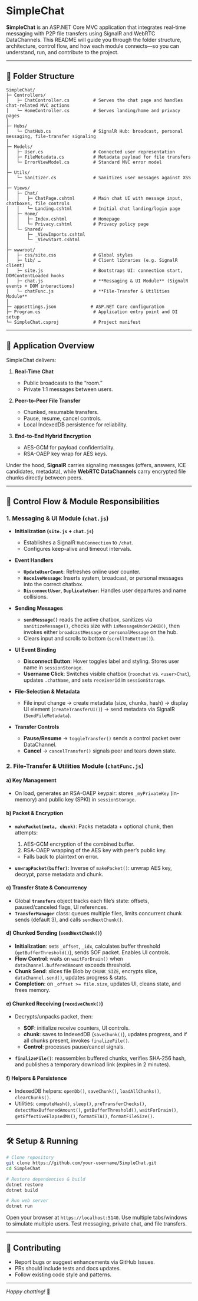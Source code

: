 # SimpleChat

**SimpleChat** is an ASP.NET Core MVC application that integrates real-time messaging with P2P file transfers using SignalR and WebRTC DataChannels. This README will guide you through the folder structure, architecture, control flow, and how each module connects—so you can understand, run, and contribute to the project.

---

## 📁 Folder Structure

```
SimpleChat/
├─ Controllers/
│   ├─ ChatController.cs         # Serves the chat page and handles chat-related MVC actions
│   └─ HomeController.cs         # Serves landing/home and privacy pages
│
├─ Hubs/
│   └─ ChatHub.cs                # SignalR Hub: broadcast, personal messaging, file-transfer signaling
│
├─ Models/
│   ├─ User.cs                   # Connected user representation
│   ├─ FileMetadata.cs           # Metadata payload for file transfers
│   └─ ErrorViewModel.cs         # Standard MVC error model
│
├─ Utils/
│   └─ Sanitizer.cs              # Sanitizes user messages against XSS
│
├─ Views/
│   ├─ Chat/
│   │   ├─ ChatPage.cshtml       # Main chat UI with message input, chatboxes, file controls
│   │   └─ Landing.cshtml        # Initial chat landing/login page
│   ├─ Home/
│   │   ├─ Index.cshtml          # Homepage
│   │   └─ Privacy.cshtml        # Privacy policy page
│   └─ Shared/
│       ├─ _ViewImports.cshtml
│       └─ _ViewStart.cshtml
│
├─ wwwroot/
│   ├─ css/site.css              # Global styles
│   ├─ lib/ …                    # Client libraries (e.g. SignalR client)
│   ├─ site.js                   # Bootstraps UI: connection start, DOMContentLoaded hooks
│   ├─ chat.js                   # **Messaging & UI Module** (SignalR events + DOM interactions)
│   └─ chatFunc.js               # **File-Transfer & Utilities Module**
│
├─ appsettings.json             # ASP.NET Core configuration
├─ Program.cs                    # Application entry point and DI setup
└─ SimpleChat.csproj             # Project manifest
```

---

## 🚀 Application Overview

SimpleChat delivers:

1. **Real-Time Chat**

   * Public broadcasts to the “room.”
   * Private 1:1 messages between users.

2. **Peer-to-Peer File Transfer**

   * Chunked, resumable transfers.
   * Pause, resume, cancel controls.
   * Local IndexedDB persistence for reliability.

3. **End-to-End Hybrid Encryption**

   * AES-GCM for payload confidentiality.
   * RSA-OAEP key wrap for AES keys.

Under the hood, **SignalR** carries signaling messages (offers, answers, ICE candidates, metadata), while **WebRTC DataChannels** carry encrypted file chunks directly between peers.

---

## 🔗 Control Flow & Module Responsibilities

### 1. Messaging & UI Module (`chat.js`)

* **Initialization (`site.js` + `chat.js`)**

  * Establishes a SignalR `HubConnection` to `/chat`.
  * Configures keep-alive and timeout intervals.

* **Event Handlers**

  * **`UpdateUserCount`**: Refreshes online user counter.
  * **`ReceiveMessage`**: Inserts system, broadcast, or personal messages into the correct chatbox.
  * **`DisconnectUser`**, **`DuplicateUser`**: Handles user departures and name collisions.

* **Sending Messages**

  * **`sendMessage()`** reads the active chatbox, sanitizes via `sanitizeMessage()`, checks size with `isMessageUnder24KB()`, then invokes either `broadcastMessage` or `personalMessage` on the hub.
  * Clears input and scrolls to bottom (`scrollToBottom()`).

* **UI Event Binding**

  * **Disconnect Button**: Hover toggles label and styling. Stores user name in `sessionStorage`.
  * **Username Click**: Switches visible chatbox (`roomchat` vs. `<user>Chat`), updates `.chatName`, and sets `receiverId` in `sessionStorage`.

* **File-Selection & Metadata**

  * File input change → create metadata (size, chunks, hash) → display UI element (`createTransferUI()`) → send metadata via SignalR (`SendFileMetadata`).

* **Transfer Controls**

  * **Pause/Resume** → `toggleTransfer()` sends a control packet over DataChannel.
  * **Cancel** → `cancelTransfer()` signals peer and tears down state.

### 2. File-Transfer & Utilities Module (`chatFunc.js`)

#### a) Key Management

* On load, generates an RSA-OAEP keypair: stores `_myPrivateKey` (in-memory) and public key (SPKI) in `sessionStorage`.

#### b) Packet & Encryption

* **`makePacket(meta, chunk)`**: Packs metadata + optional chunk, then attempts:

  1. AES-GCM encryption of the combined buffer.
  2. RSA-OAEP wrapping of the AES key with peer’s public key.

  * Falls back to plaintext on error.

* **`unwrapPacket(buffer)`**: Inverse of `makePacket()`: unwrap AES key, decrypt, parse metadata and chunk.

#### c) Transfer State & Concurrency

* Global **`transfers`** object tracks each file’s state: offsets, paused/canceled flags, UI references.
* **`TransferManager`** class: queues multiple files, limits concurrent chunk sends (default 3), and calls `sendNextChunk()`.

#### d) Chunked Sending (`sendNextChunk()`)

* **Initialization**: sets `_offset`, `_idx`, calculates buffer threshold (`getBufferThreshold()`), sends SOF packet. Enables UI controls.
* **Flow Control**: waits on `waitForDrain()` when `dataChannel.bufferedAmount` exceeds threshold.
* **Chunk Send**: slices file Blob by `CHUNK_SIZE`, encrypts slice, `dataChannel.send()`, updates progress & stats.
* **Completion**: on `_offset >= file.size`, updates UI, cleans state, and frees memory.

#### e) Chunked Receiving (`receiveChunk()`)

* Decrypts/unpacks packet, then:

  * **SOF**: initialize receive counters, UI controls.
  * **chunk**: saves to IndexedDB (`saveChunk()`), updates progress, and if all chunks present, invokes `finalizeFile()`.
  * **Control**: processes pause/cancel signals.

* **`finalizeFile()`**: reassembles buffered chunks, verifies SHA‑256 hash, and publishes a temporary download link (expires in 2 minutes).

#### f) Helpers & Persistence

* IndexedDB helpers: `openDb()`, `saveChunk()`, `loadAllChunks()`, `clearChunks()`.
* Utilities: `computeHash()`, `sleep()`, `preTransferChecks()`, `detectMaxBufferedAmount()`, `getBufferThreshold()`, `waitForDrain()`, `getEffectiveElapsedMs()`, `formatETA()`, `formatFileSize()`.

---

## 🛠️ Setup & Running

```bash
# Clone repository
git clone https://github.com/your-username/SimpleChat.git
cd SimpleChat

# Restore dependencies & build
dotnet restore
dotnet build

# Run web server
dotnet run
```

Open your browser at `https://localhost:5140`. Use multiple tabs/windows to simulate multiple users. Test messaging, private chat, and file transfers.

---

## 🤝 Contributing

* Report bugs or suggest enhancements via GitHub Issues.
* PRs should include tests and docs updates.
* Follow existing code style and patterns.

---

*Happy chatting!* 🚀

